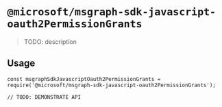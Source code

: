 # `@microsoft/msgraph-sdk-javascript-oauth2PermissionGrants`

> TODO: description

## Usage

```
const msgraphSdkJavascriptOauth2PermissionGrants = require('@microsoft/msgraph-sdk-javascript-oauth2PermissionGrants');

// TODO: DEMONSTRATE API
```
